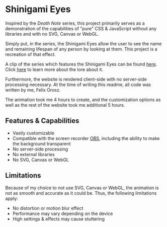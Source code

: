 # Shinigami Eyes

Inspired by the _Death Note_ series, this project primarily serves as a demonstration of the capabilities of "pure" CSS & JavaScript without any libraries and with no SVG, Canvas or WebGL.

Simply put, in the series, the Shinigami Eyes allow the user to see the name and remaining lifespan of any person by looking at them. This project is a recreation of that effect.

A clip of the series which features the Shinigami Eyes can be found [here](https://youtu.be/hrJpO1o38Zs?t=37). Click [here](https://deathnote.fandom.com/wiki/Shinigami_Eyes) to learn more about the lore about it.

Furthermore, the website is rendered client-side with no server-side processing necessary. At the time of writing this readme, all code was written by me, Felix Orosz.

The animation took me 4 hours to create, and the customization options as well as the rest of the website took me additional 5 hours.

## Features & Capabilities

- Vastly customizable
- Compatible with the screen recorder [OBS](https://obsproject.com), including the ability to make the background transparent
- No server-side processing
- No external libraries
- No SVG, Canvas or WebGL

## Limitations

Because of my choice to not use SVG, Canvas or WebGL, the animation is not as smooth and accurate as it could be. Thus, the following limitations apply:

- No distortion or motion blur effect
- Performance may vary depending on the device
- High settings & effects may cause stuttering
